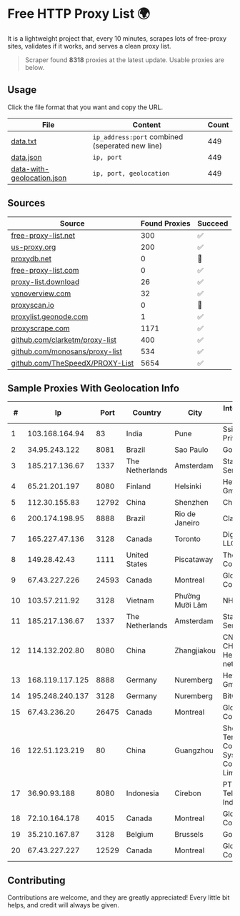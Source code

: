 
# Free HTTP Proxy List 🌍

It is a lightweight project that, every 10 minutes, scrapes lots of free-proxy sites, validates if it works, and serves a clean proxy list.


> Scraper found **8318** proxies at the latest update. Usable proxies are below.

## Usage

Click the file format that you want and copy the URL.


|File|Content|Count|
|----|-------|-----|
|[data.txt](https://raw.githubusercontent.com/themiralay/Proxy-List-World/master/data.txt)|`ip_address:port` combined (seperated new line)|449|
|[data.json](https://raw.githubusercontent.com/themiralay/Proxy-List-World/master/data.json)|`ip, port`|449|
|[data-with-geolocation.json](https://raw.githubusercontent.com/themiralay/Proxy-List-World/master/data-with-geolocation.json)|`ip, port, geolocation`|449|

## Sources

|Source|Found Proxies|Succeed|
|------|-------------|-------|
|[free-proxy-list.net](https://free-proxy-list.net)|300|✅|
|[us-proxy.org](https://www.us-proxy.org)|200|✅|
|[proxydb.net](http://proxydb.net)|0|🚫|
|[free-proxy-list.com](https://free-proxy-list.com/?page=&port=&type%5B%5D=http&type%5B%5D=https&up_time=0&search=Search)|0|✅|
|[proxy-list.download](https://www.proxy-list.download/HTTP)|26|✅|
|[vpnoverview.com](https://vpnoverview.com/privacy/anonymous-browsing/free-proxy-servers)|32|✅|
|[proxyscan.io](https://www.proxyscan.io)|0|🚫|
|[proxylist.geonode.com](https://proxylist.geonode.com/api/proxy-list?limit=300&page=1&sort_by=lastChecked&sort_type=desc&protocols=http,https)|1|✅|
|[proxyscrape.com](https://api.proxyscrape.com/v2/?request=displayproxies&protocol=http&timeout=10000&country=all&ssl=all&anonymity=all)|1171|✅|
|[github.com/clarketm/proxy-list](https://raw.githubusercontent.com/clarketm/proxy-list/master/proxy-list-raw.txt)|400|✅|
|[github.com/monosans/proxy-list](https://raw.githubusercontent.com/monosans/proxy-list/main/proxies/http.txt)|534|✅|
|[github.com/TheSpeedX/PROXY-List](https://raw.githubusercontent.com/TheSpeedX/PROXY-List/master/http.txt)|5654|✅|


## Sample Proxies With Geolocation Info

|#|Ip|Port|Country|City|Internet Service Provider|
|-|--|----|-------|----|-------------------------|
|1|103.168.164.94|83|India|Pune|Ssicon Systems Private Limited|
|2|34.95.243.122|8081|Brazil|Sao Paulo|Google LLC|
|3|185.217.136.67|1337|The Netherlands|Amsterdam|Stallion Network Services Limited|
|4|65.21.201.197|8080|Finland|Helsinki|Hetzner Online GmbH|
|5|112.30.155.83|12792|China|Shenzhen|China Mobile|
|6|200.174.198.95|8888|Brazil|Rio de Janeiro|Claro S.A|
|7|165.227.47.136|3128|Canada|Toronto|DigitalOcean, LLC|
|8|149.28.42.43|1111|United States|Piscataway|The Constant Company|
|9|67.43.227.226|24593|Canada|Montreal|GloboTech Communications|
|10|103.57.211.92|3128|Vietnam|Phường Mười Lăm|NHANHOA|
|11|185.217.136.67|1337|The Netherlands|Amsterdam|Stallion Network Services Limited|
|12|114.132.202.80|8080|China|Zhangjiakou|CNC Group CHINA169 Hebei Province network|
|13|168.119.117.125|8888|Germany|Nuremberg|Hetzner Online GmbH|
|14|195.248.240.137|3128|Germany|Nuremberg|BitCommand|
|15|67.43.236.20|26475|Canada|Montreal|GloboTech Communications|
|16|122.51.123.219|80|China|Guangzhou|Shenzhen Tencent Computer Systems Company Limited|
|17|36.90.93.188|8080|Indonesia|Cirebon|PT. Telekomunikasi Indonesia|
|18|72.10.164.178|4015|Canada|Montreal|GloboTech Communications|
|19|35.210.167.87|3128|Belgium|Brussels|Google LLC|
|20|67.43.227.227|12529|Canada|Montreal|GloboTech Communications|



## Contributing

Contributions are welcome, and they are greatly appreciated! Every
little bit helps, and credit will always be given.

